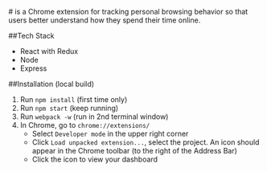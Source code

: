 #<Productivity App>
<Productivity App> is a Chrome extension for tracking personal browsing behavior so that users better understand how they spend their time online.

##Tech Stack
* React with Redux
* Node
* Express

##Installation (local build)

1. Run `npm install` (first time only)
2. Run `npm start` (keep running)
3. Run `webpack -w` (run in 2nd terminal window)
4. In Chrome, go to `chrome://extensions/`
	* Select `Developer mode` in the upper right corner
	* Click `Load unpacked extension...`, select the project. An icon should appear in the Chrome toolbar (to the right of the Address Bar)
	* Click the icon to view your dashboard
